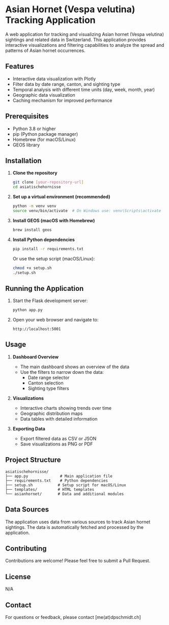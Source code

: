 # Asian Hornet (Vespa velutina) Tracking Application

A web application for tracking and visualizing Asian hornet (Vespa velutina) sightings and related data in Switzerland. This application provides interactive visualizations and filtering capabilities to analyze the spread and patterns of Asian hornet occurrences.

## Features

- Interactive data visualization with Plotly
- Filter data by date range, canton, and sighting type
- Temporal analysis with different time units (day, week, month, year)
- Geographic data visualization
- Caching mechanism for improved performance

## Prerequisites

- Python 3.8 or higher
- pip (Python package manager)
- Homebrew (for macOS/Linux)
- GEOS library

## Installation

1. **Clone the repository**
   ```bash
   git clone [your-repository-url]
   cd asiatischehornisse
   ```

2. **Set up a virtual environment (recommended)**
   ```bash
   python -m venv venv
   source venv/bin/activate  # On Windows use: venv\Scripts\activate
   ```

3. **Install GEOS (macOS with Homebrew)**
   ```bash
   brew install geos
   ```

4. **Install Python dependencies**
   ```bash
   pip install -r requirements.txt
   ```

   Or use the setup script (macOS/Linux):
   ```bash
   chmod +x setup.sh
   ./setup.sh
   ```

## Running the Application

1. Start the Flask development server:
   ```bash
   python app.py
   ```

2. Open your web browser and navigate to:
   ```
   http://localhost:5001
   ```

## Usage

1. **Dashboard Overview**
   - The main dashboard shows an overview of the data
   - Use the filters to narrow down the data:
     - Date range selector
     - Canton selection
     - Sighting type filters

2. **Visualizations**
   - Interactive charts showing trends over time
   - Geographic distribution maps
   - Data tables with detailed information

3. **Exporting Data**
   - Export filtered data as CSV or JSON
   - Save visualizations as PNG or PDF

## Project Structure

```
asiatischehornisse/
├── app.py              # Main application file
├── requirements.txt    # Python dependencies
├── setup.sh           # Setup script for macOS/Linux
├── templates/         # HTML templates
└── asianhornet/       # Data and additional modules
```

## Data Sources

The application uses data from various sources to track Asian hornet sightings. The data is automatically fetched and processed by the application.

## Contributing

Contributions are welcome! Please feel free to submit a Pull Request.

## License

N/A

## Contact

For questions or feedback, please contact [me(at)dpschmidt.ch]
